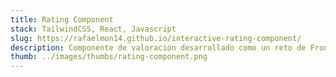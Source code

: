 ```yaml
---
title: Rating Component
stack: TailwindCSS, React, Javascript
slug: https://rafaelmon14.github.io/interactive-rating-component/
description: Componente de valoración desarrollado como un reto de Frontend Mentor, siguiendo un diseño centrado en la usabilidad y experiencia del usuario 
thumb: ../images/thumbs/rating-component.png
---
```


